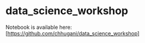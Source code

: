 # data_science_workshop

Notebook is available here: [https://github.com/chhugani/data_science_workshop]
